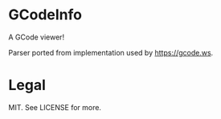 # GCodeInfo

A GCode viewer!


Parser ported from implementation used by https://gcode.ws.



# Legal

MIT. See LICENSE for more.

